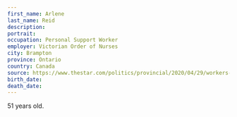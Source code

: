 ```yaml
---
first_name: Arlene
last_name: Reid
description: 
portrait: 
occupation: Personal Support Worker
employer: Victorian Order of Nurses
city: Brampton
province: Ontario
country: Canada
source: https://www.thestar.com/politics/provincial/2020/04/29/workers-catching-covid-19-at-a-faster-rate-than-residents-in-ontario-nursing-homes.html
birth_date: 
death_date: 
---
```


51 years old.